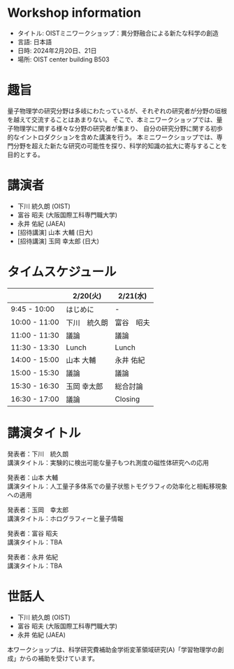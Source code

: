 
# Workshop information 
- タイトル: OISTミニワークショップ：異分野融合による新たな科学の創造
- 言語: 日本語
- 日時: 2024年2月20日、21日
- 場所: OIST center building B503

# 趣旨
量子物理学の研究分野は多岐にわたっているが、それぞれの研究者が分野の垣根を越えて交流することはあまりない。
そこで、本ミニワークショップでは、量子物理学に関する様々な分野の研究者が集まり、
自分の研究分野に関する初歩的なイントロダクションを含めた講演を行う。
本ミニワークショップでは、専門分野を超えた新たな研究の可能性を探り、科学的知識の拡大に寄与することを目的とする。


# 講演者
- 下川 統久朗 (OIST)
- 富谷 昭夫 (大阪国際工科専門職大学)
- 永井 佑紀 (JAEA)
- [招待講演] 山本 大輔 (日大)
- [招待講演] 玉岡 幸太郎 (日大)



# タイムスケジュール

|  | 2/20(火) | 2/21(水) |
| --- | --- | --- | 
| 9:45 - 10:00  | はじめに | - |
| 10:00 - 11:00 | 下川　統久朗 | 富谷　昭夫 |
| 11:00 - 11:30  | 議論 | 議論|
| 11:30 - 13:30  | Lunch | Lunch |
| 14:00 - 15:00  | 山本 大輔  | 永井 佑紀 |
| 15:00 - 15:30 | 議論 | 議論 |
| 15:30 - 16:30  | 玉岡 幸太郎 | 総合討論 |
| 16:30 - 17:00  | 議論 | Closing |

# 講演タイトル

発表者：下川　統久朗 <br>
講演タイトル：実験的に検出可能な量子もつれ測度の磁性体研究への応用<br>

発表者：山本 大輔<br>
講演タイトル：人工量子多体系での量子状態トモグラフィの効率化と相転移現象への適用<br>

発表者：玉岡　幸太郎<br>
講演タイトル：ホログラフィーと量子情報<br>

発表者：富谷 昭夫<br>
講演タイトル：TBA<br>

発表者：永井 佑紀<br>
講演タイトル：TBA<br>

# 世話人
- 下川 統久朗 (OIST)
- 富谷 昭夫 (大阪国際工科専門職大学)
- 永井 佑紀 (JAEA)

本ワークショップは、科学研究費補助金学術変革領域研究(A)「学習物理学の創成」からの補助を受けています。
